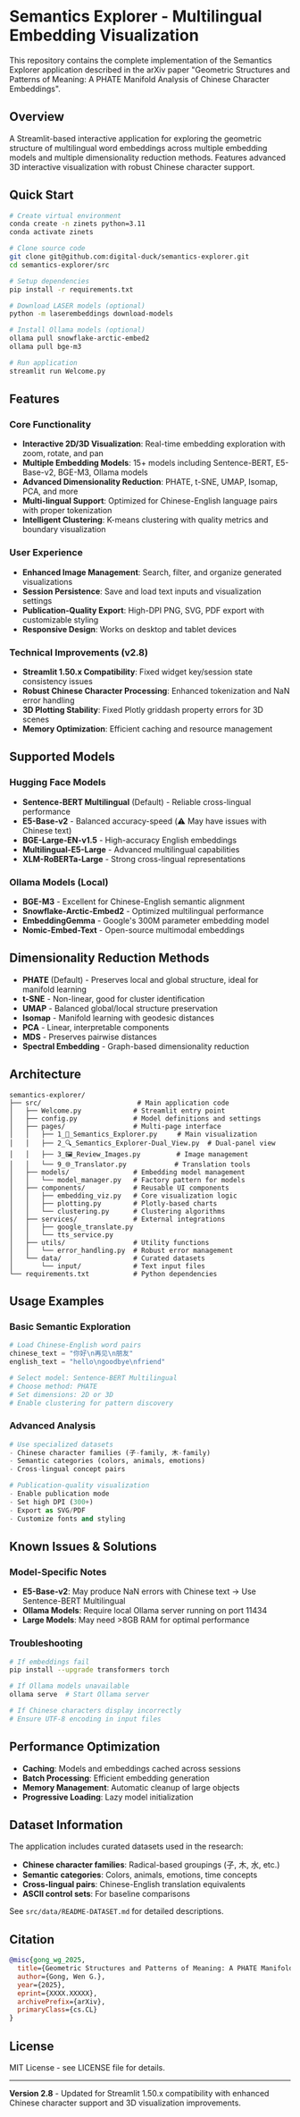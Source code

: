 # Semantics Explorer - Multilingual Embedding Visualization

This repository contains the complete implementation of the Semantics Explorer application described in the arXiv paper "Geometric Structures and Patterns of Meaning: A PHATE Manifold Analysis of Chinese Character Embeddings".

## Overview

A Streamlit-based interactive application for exploring the geometric structure of multilingual word embeddings across multiple embedding models and multiple dimensionality reduction methods. Features advanced 3D interactive visualization with robust Chinese character support.

## Quick Start

```bash
# Create virtual environment
conda create -n zinets python=3.11
conda activate zinets

# Clone source code
git clone git@github.com:digital-duck/semantics-explorer.git
cd semantics-explorer/src

# Setup dependencies
pip install -r requirements.txt

# Download LASER models (optional)
python -m laserembeddings download-models

# Install Ollama models (optional)
ollama pull snowflake-arctic-embed2
ollama pull bge-m3

# Run application
streamlit run Welcome.py
```

## Features

### Core Functionality
- **Interactive 2D/3D Visualization**: Real-time embedding exploration with zoom, rotate, and pan
- **Multiple Embedding Models**: 15+ models including Sentence-BERT, E5-Base-v2, BGE-M3, Ollama models
- **Advanced Dimensionality Reduction**: PHATE, t-SNE, UMAP, Isomap, PCA, and more
- **Multi-lingual Support**: Optimized for Chinese-English language pairs with proper tokenization
- **Intelligent Clustering**: K-means clustering with quality metrics and boundary visualization

### User Experience
- **Enhanced Image Management**: Search, filter, and organize generated visualizations
- **Session Persistence**: Save and load text inputs and visualization settings
- **Publication-Quality Export**: High-DPI PNG, SVG, PDF export with customizable styling
- **Responsive Design**: Works on desktop and tablet devices

### Technical Improvements (v2.8)
- **Streamlit 1.50.x Compatibility**: Fixed widget key/session state consistency issues
- **Robust Chinese Character Processing**: Enhanced tokenization and NaN error handling
- **3D Plotting Stability**: Fixed Plotly griddash property errors for 3D scenes
- **Memory Optimization**: Efficient caching and resource management

## Supported Models

### Hugging Face Models
- **Sentence-BERT Multilingual** (Default) - Reliable cross-lingual performance
- **E5-Base-v2** - Balanced accuracy-speed (⚠️ May have issues with Chinese text)
- **BGE-Large-EN-v1.5** - High-accuracy English embeddings
- **Multilingual-E5-Large** - Advanced multilingual capabilities
- **XLM-RoBERTa-Large** - Strong cross-lingual representations

### Ollama Models (Local)
- **BGE-M3** - Excellent for Chinese-English semantic alignment
- **Snowflake-Arctic-Embed2** - Optimized multilingual performance
- **EmbeddingGemma** - Google's 300M parameter embedding model
- **Nomic-Embed-Text** - Open-source multimodal embeddings

## Dimensionality Reduction Methods

- **PHATE** (Default) - Preserves local and global structure, ideal for manifold learning
- **t-SNE** - Non-linear, good for cluster identification
- **UMAP** - Balanced global/local structure preservation
- **Isomap** - Manifold learning with geodesic distances
- **PCA** - Linear, interpretable components
- **MDS** - Preserves pairwise distances
- **Spectral Embedding** - Graph-based dimensionality reduction

## Architecture

```
semantics-explorer/
├── src/                        # Main application code
│   ├── Welcome.py             # Streamlit entry point
│   ├── config.py              # Model definitions and settings
│   ├── pages/                 # Multi-page interface
│   │   ├── 1_🧭_Semantics_Explorer.py     # Main visualization
│   │   ├── 2_🔍_Semantics_Explorer-Dual_View.py  # Dual-panel view
│   │   ├── 3_🖼️_Review_Images.py         # Image management
│   │   └── 9_🌐_Translator.py            # Translation tools
│   ├── models/                # Embedding model management
│   │   └── model_manager.py   # Factory pattern for models
│   ├── components/            # Reusable UI components
│   │   ├── embedding_viz.py   # Core visualization logic
│   │   ├── plotting.py        # Plotly-based charts
│   │   └── clustering.py      # Clustering algorithms
│   ├── services/              # External integrations
│   │   ├── google_translate.py
│   │   └── tts_service.py
│   ├── utils/                 # Utility functions
│   │   └── error_handling.py  # Robust error management
│   └── data/                  # Curated datasets
│       └── input/             # Text input files
└── requirements.txt           # Python dependencies
```

## Usage Examples

### Basic Semantic Exploration
```python
# Load Chinese-English word pairs
chinese_text = "你好\n再见\n朋友"
english_text = "hello\ngoodbye\nfriend"

# Select model: Sentence-BERT Multilingual
# Choose method: PHATE
# Set dimensions: 2D or 3D
# Enable clustering for pattern discovery
```

### Advanced Analysis
```python
# Use specialized datasets
- Chinese character families (子-family, 木-family)
- Semantic categories (colors, animals, emotions)
- Cross-lingual concept pairs

# Publication-quality visualization
- Enable publication mode
- Set high DPI (300+)
- Export as SVG/PDF
- Customize fonts and styling
```

## Known Issues & Solutions

### Model-Specific Notes
- **E5-Base-v2**: May produce NaN errors with Chinese text → Use Sentence-BERT Multilingual
- **Ollama Models**: Require local Ollama server running on port 11434
- **Large Models**: May need >8GB RAM for optimal performance

### Troubleshooting
```bash
# If embeddings fail
pip install --upgrade transformers torch

# If Ollama models unavailable
ollama serve  # Start Ollama server

# If Chinese characters display incorrectly
# Ensure UTF-8 encoding in input files
```

## Performance Optimization

- **Caching**: Models and embeddings cached across sessions
- **Batch Processing**: Efficient embedding generation
- **Memory Management**: Automatic cleanup of large objects
- **Progressive Loading**: Lazy model initialization

## Dataset Information

The application includes curated datasets used in the research:
- **Chinese character families**: Radical-based groupings (子, 木, 水, etc.)
- **Semantic categories**: Colors, animals, emotions, time concepts
- **Cross-lingual pairs**: Chinese-English translation equivalents
- **ASCII control sets**: For baseline comparisons

See `src/data/README-DATASET.md` for detailed descriptions.

## Citation

```bibtex
@misc{gong_wg_2025,
  title={Geometric Structures and Patterns of Meaning: A PHATE Manifold Analysis of Chinese Character Embeddings},
  author={Gong, Wen G.},
  year={2025},
  eprint={XXXX.XXXXX},
  archivePrefix={arXiv},
  primaryClass={cs.CL}
}
```

## License

MIT License - see LICENSE file for details.

---

**Version 2.8** - Updated for Streamlit 1.50.x compatibility with enhanced Chinese character support and 3D visualization improvements.